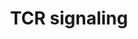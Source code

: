 ---
annotations:
- type: Pathway Ontology
  value: T cell receptor signaling pathway
authors:
- MaintBot
- Khanspers
- ReactomeTeam
- Anwesha
description: The TCR is a multisubunit complex that consists of clonotypic alpha/beta
  chains noncovalently associated with the invariant CD3 delta/epsilon/gamma and TCR
  zeta chains. T cell activation by antigen presenting cells (APCs) results in the
  activation of protein tyrosine kinases (PTKs) that associate with CD3 and TCR zeta
  subunits and the co-receptor CD4. Members of the Src kinases (Lck), Syk kinases
  (ZAP-70), Tec (Itk) and Csk families of nonreceptor PTKs play a crucial role in
  T cell activation. Activation of PTKs following TCR engagement results in the recruitment
  and tyrosine phosphorylation of enzymes such as phospholipase C gamma1 and Vav as
  well as critical adaptor proteins such as LAT, SLP-76 and Gads. These proximal activation
  leads to reorganization of the cytoskeleton as well as transcription activation
  of multiple genes leading to T lymphocyte proliferation, differentiation and/or
  effector function.   View original pathway at [http://www.reactome.org/PathwayBrowser/#DIAGRAM=202403
  Reactome].
last-edited: 2021-01-25
organisms:
- Homo sapiens
redirect_from:
- /index.php/Pathway:WP1927
- /instance/WP1927
schema-jsonld:
- '@context': https://schema.org/
  '@id': https://wikipathways.github.io/pathways/WP1927.html
  '@type': Dataset
  creator:
    '@type': Organization
    name: WikiPathways
  description: The TCR is a multisubunit complex that consists of clonotypic alpha/beta
    chains noncovalently associated with the invariant CD3 delta/epsilon/gamma and
    TCR zeta chains. T cell activation by antigen presenting cells (APCs) results
    in the activation of protein tyrosine kinases (PTKs) that associate with CD3 and
    TCR zeta subunits and the co-receptor CD4. Members of the Src kinases (Lck), Syk
    kinases (ZAP-70), Tec (Itk) and Csk families of nonreceptor PTKs play a crucial
    role in T cell activation. Activation of PTKs following TCR engagement results
    in the recruitment and tyrosine phosphorylation of enzymes such as phospholipase
    C gamma1 and Vav as well as critical adaptor proteins such as LAT, SLP-76 and
    Gads. These proximal activation leads to reorganization of the cytoskeleton as
    well as transcription activation of multiple genes leading to T lymphocyte proliferation,
    differentiation and/or effector function.   View original pathway at [http://www.reactome.org/PathwayBrowser/#DIAGRAM=202403
    Reactome].
  keywords:
  - p-S552-CARD11
  - 'PSMD3 '
  - 'TRBC1 '
  - TCR
  - 'p-MAP3K7 '
  - 'p-Y505-LCK '
  - bound to CBM
  - 'PI(3,4)P2 '
  - PLCG1:p-3Y-SLP-76:Gads:LAT
  - LAT or SLP-76
  - 'PSMD6 '
  - SLP-76 bound to
  - 'PSME3 '
  - 'PIK3CA '
  - 'p-S32,S36-NFKBIA '
  - Pi
  - 'p-Y317-PAG1 '
  - 'PSMA2 '
  - 'Ub-200-UBB(153-228) '
  - 'PIK3R2 '
  - 'TRAV19 '
  - II
  - p-SLP-76:NCK1
  - PI(3,4,5)P3
  - 'ZAP70 '
  - 'PSMA1 '
  - 'p-6Y-CD247 '
  - MALT1 trimer bound
  - 'Ub-200-UBC(153-228) '
  - ITAMs:CD4
  - 'VASP '
  - ITK
  - to CARMA1 trimer
  - CARMA1 bound to PDK1
  - 'IKBKB '
  - 'NCK1 '
  - SCF-beta-TRCP
  - PI3K bound to TRAT
  - 'PSMB1 '
  - bound to TRAF6/CBM
  - DAG
  - 'PSMD12 '
  - Ub-TRAF6 trimer
  - p-5Y-LAT
  - ZAP-70 bound to
  - H2O
  - 'WAS '
  - 'PTPRC '
  - trimer
  - 'Ub-48-UBC(1-76) '
  - Active PKC theta
  - p-SLP-76:NCK:PAK
  - PRKQC closed
  - p-SLP-76:NCK1:WASP
  - 'CUL1 '
  - 'p-Y315,Y493-ZAP70 '
  - 'HLA class II histocompatibility antigen, DRB1-15 beta chain '
  - RIP2
  - 'p-Y63,Y79,Y110-TRAT1 '
  - 'p-BCL10 '
  - 'HLA class II histocompatibility antigen, DRB1-8 beta chain '
  - 'TCRB '
  - I(1,4,5)P3
  - 'Ub-428-UBC(381-456) '
  - Class II :TCR
  - ':'
  - 'PSMB4 '
  - 'HLA class II histocompatibility antigen, DQ beta 2 chain '
  - IkB(alpha):NF-kB
  - 'p-Y394-LCK '
  - PI(3,4)P2
  - 'DAGs '
  - 'PSMC4 '
  - ZAP-70 and ITK
  - ZAP-70
  - 'K63polyUb-NEMO '
  - 'IKBKG '
  - Ena/VASP proteins
  - 'PSMB7 '
  - 'PSMA4 '
  - Phosphorylated Bcl10
  - 'p-Y771,Y783,Y1254-PLCG1 '
  - Csk:p-PAG
  - 'BCL10 '
  - 'PSMD13 '
  - 'PSMD2 '
  - 26S proteasome
  - PIP3, PI(3,4)P2
  - 'HLA class II histocompatibility antigen, DRB1-9 beta chain precursor '
  - 'HLA class II histocompatibility antigen, DRB1-11 beta chain '
  - 'EVL '
  - Activated PLC gamma1
  - Antigen-bearing
  - CARD11
  - ZAP70
  - K48PolyUb-K21,22-p-S32,36-IkBA:NF-kB complex
  - 'PSMC3 '
  - 'PSMC1 '
  - 'p-S177,S181-IKBKB '
  - 'Ub-352-UBC(305-380) '
  - DAGs
  - TAK1/TAB2 complex
  - 'PLCG1 '
  - 'Ub-124-UBB(77-152) '
  - 'PSMA6 '
  - 'Class II  : TCR'
  - GRAP2
  - PDK1:PIP2,PIP3
  - K63polyUb
  - 'TRAC '
  - 'HLA class II histocompatibility antigen, DRB1-12 beta chain '
  - 'HLA class II histocompatibility antigen, DR-1 beta chain precursor '
  - 'PSMD5 '
  - 'Ub-276-UBC(229-304) '
  - PLCG1:p-5Y-LAT
  - 'HLA class II histocompatibility antigen, DQ '
  - 'PSMB5 '
  - 'p-Y493-ZAP70 '
  - 'PSMD11 '
  - 'HLA class II histocompatibility antigen, DR beta 5 chain '
  - 'PSMA3 '
  - 'K63polyUb-TRAF6 '
  - 'HLA class II histocompatibility antigen, DP alpha chain precursor '
  - UBE2N:UBE2V1
  - phosphorylated
  - 'PTPRJ '
  - 'PSMB6 '
  - 'p-Y188,Y199-CD3E '
  - tyrosine kinases
  - to CBM complex
  - 'ITK '
  - 'HLA class II histocompatibility antigen, DR alpha chain precursor '
  - 'PSMB10 '
  - 'UBE2D2 '
  - phospho tyrosine
  - WAS
  - PTEN
  - ATP
  - 'UBE2N '
  - 'PSMD14 '
  - p-Y317-PAG1
  - 'GRAP2 '
  - CD101
  - 'HLA class II histocompatibility antigen, DRB1-14 beta chain '
  - UBE2D2,UBE2D1,(CDC34)
  - 'TRBV12-3 '
  - 'PSMC2 '
  - SLP-76
  - 'HLA class II histocompatibility antigen, DRB1-13 beta chain '
  - 'PSMD1 '
  - 'LCP2 '
  - Bcl10 bound to
  - 'PKC-theta (open):'
  - CARMA1
  - FYB
  - 'CARD11 '
  - 'PSMB9 '
  - 'p-5Y-LAT '
  - Class
  - INPP5D
  - PIP3 activates AKT
  - 'PSMC5 '
  - bound to PIP2
  - 'p-Y149,Y160-CD3D '
  - 'PSMD9 '
  - 'PSMB3 '
  - LAT
  - 'PAK2 '
  - bound to DAG
  - 'FBXW11 '
  - 'PI(4,5)P2 '
  - 'PSMD8 '
  - PAK1,2,3
  - 'T-cell receptor alpha chain V region PY14 precursor '
  - 'PSMD7 '
  - 'CSK '
  - 'PSMD10 '
  - 'Antigen '
  - 'FYB '
  - p-SLP-76:ADAP
  - p-Y63,Y79,Y110-TRAT1
  - PTPN22
  - 'SKP1 '
  - 'K48PolyUb-K21,22-p-S32,S36-IkBA '
  - CD45,CD148
  - 'p-Y90-PRKCQ '
  - 'p-Y113,128,145-LCP2 '
  - 'NFKBIA '
  - MALT1 trimer
  - Tyr394
  - conformation
  - complex
  - MHC
  - 'Ub-504-UBC(457-532) '
  - 'NFKB1(1-433) '
  - 'PSME2 '
  - PLC-gamma1 bound to
  - p-S177,S181-IKKB:IKKA:pUb-NEMO
  - 'p-Y753,Y759,Y1217-PLCG2 '
  - p-BCL10
  - 'HLA class II histocompatibility antigen, DR beta 4 chain '
  - p-Y90-PKC-theta:DAG
  - 'Class II: TCR with'
  - 'PSMF1 '
  - 'Ub-48-UBB(1-76) '
  - 'CD3D '
  - TRAF6 trimer bound
  - 'Ub-48-UBA52(1-76) '
  - 'HLA class II histocompatibility antigen, DRB1-7 beta chain '
  - RIPK2
  - 'PSMB11 '
  - 'HLA class II histocompatibility antigen, DRB3-1 beta chain precursor '
  - complex:CD4:p-Lck(Y505)
  - phosphorylated at
  - 'PSMD4 '
  - 'UBE2D1 '
  - 'HLA class II histocompatibility antigen, DRB1-10 beta chain '
  - 'PSMB8 '
  - 'CHUK '
  - 'CDC34 '
  - NCK1
  - CSK
  - 'HLA class II histocompatibility antigen, DRB1-16 beta chain '
  - p-PLCG
  - CHUK:IKBKB:IKBKG
  - 'PAK1 '
  - CARMA1 trimer
  - phosphorylated ITAM
  - 'PSMA5 '
  - p-S177,S181-IKKB:IKKA:NEMO
  - 'Ub-48-RPS27A(1-76) '
  - 'HLA class II histocompatibility antigen, DQB1*0602 beta chain precursor '
  - 'complex:CD4: Lck'
  - 'PIK3R1 '
  - 'PIK3CB '
  - to Bcl10 and CARMA1
  - 'p-4Y-PLCG1 '
  - 'BTRC '
  - BCL10
  - 'TCRA '
  - Antigen-bearing MHC
  - 'PI(3,4,5)P3 '
  - Activated CARMA1
  - 'PSMA7 '
  - 'PDPK1 '
  - 'p-Y90,T538,S676,S695-PRKCQ '
  - signaling
  - 'p-S552-CARD11 '
  - Activated ZAP-70
  - 'TAB2 '
  - 'p-T184,T187-MAP3K7 '
  - 'PSME4 '
  - 'PSMA8 '
  - ITK:p-Y113,128,145-SLP-76:GADS:LAT
  - p-Y113,128,145-LCP2
  - p-SLP-76:ADAP:Ena/VASP
  - 'Ub-656-UBC(609-684) '
  - PI(4,5)P2
  - PDPK1
  - Gads:LAT
  - 'PSMC6 '
  - bound to CARMA1 and
  - 'PRKCQ '
  - Bcl10 trimer bound
  - ADP
  - 'CD3G '
  - p-Y771,Y783,Y1254-PLCG1
  - 'Ub-580-UBC(533-608) '
  - Phosphorylated
  - 'CD3E '
  - 'LCK '
  - 'RELA '
  - motifs
  - 'SHFM1 '
  - 'TRAF6 '
  - 'UBE2V1 '
  - 'PSMB2 '
  - 'HLA class II histocompatibility antigen, DRB1-4 beta chain '
  - 'CD247-1 '
  - 'ENAH '
  - NFKB1(1-433):RELA
  - 'PAK3 '
  - 'PSME1 '
  - GADS:p-5Y-LAT
  - p-S32,36-IkB-alpha:NF-kB complex
  - p-Y113,128,145-SLP-76:GADS:LAT
  - complex:CD4:Lck
  - 'p-Y160,Y171-CD3G '
  - 'Ub-124-UBC(77-152) '
  - PTPN22:CSK
  - PI3K
  - TRAF6
  - PLCG1
  - TAB2/TAK1 complex
  - K48-Ub
  - 'HLA class II histocompatibility antigen, DRB1-1 beta chain '
  - 'HLA class II histocompatibility antigen, DP '
  - 'PTPN22 '
  - 'CD4 '
  - 'MALT1 '
  - LCP2
  license: CC0
  name: TCR signaling
seo: CreativeWork
title: TCR signaling
wpid: WP1927
---